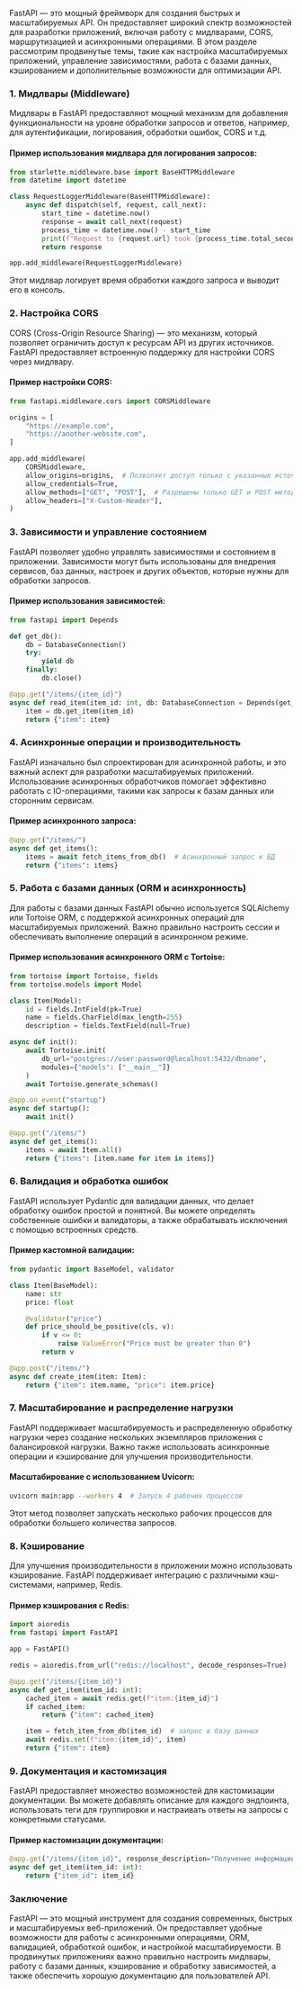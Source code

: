FastAPI — это мощный фреймворк для создания быстрых и масштабируемых API. Он предоставляет широкий спектр возможностей для разработки приложений, включая работу с мидлварами, CORS, маршрутизацией и асинхронными операциями. В этом разделе рассмотрим продвинутые темы, такие как настройка масштабируемых приложений, управление зависимостями, работа с базами данных, кэшированием и дополнительные возможности для оптимизации API.

### 1. Мидлвары (Middleware)

Мидлвары в FastAPI предоставляют мощный механизм для добавления функциональности на уровне обработки запросов и ответов, например, для аутентификации, логирования, обработки ошибок, CORS и т.д.

#### Пример использования мидлвара для логирования запросов:
```python
from starlette.middleware.base import BaseHTTPMiddleware
from datetime import datetime

class RequestLoggerMiddleware(BaseHTTPMiddleware):
    async def dispatch(self, request, call_next):
        start_time = datetime.now()
        response = await call_next(request)
        process_time = datetime.now() - start_time
        print(f"Request to {request.url} took {process_time.total_seconds()} seconds.")
        return response

app.add_middleware(RequestLoggerMiddleware)
````

Этот мидлвар логирует время обработки каждого запроса и выводит его в консоль.

### 2. Настройка CORS

CORS (Cross-Origin Resource Sharing) — это механизм, который позволяет ограничить доступ к ресурсам API из других источников. FastAPI предоставляет встроенную поддержку для настройки CORS через мидлвару.

#### Пример настройки CORS:

```python
from fastapi.middleware.cors import CORSMiddleware

origins = [
    "https://example.com",
    "https://another-website.com",
]

app.add_middleware(
    CORSMiddleware,
    allow_origins=origins,  # Позволяет доступ только с указанных источников
    allow_credentials=True,
    allow_methods=["GET", "POST"],  # Разрешены только GET и POST методы
    allow_headers=["X-Custom-Header"],
)
```

### 3. Зависимости и управление состоянием

FastAPI позволяет удобно управлять зависимостями и состоянием в приложении. Зависимости могут быть использованы для внедрения сервисов, баз данных, настроек и других объектов, которые нужны для обработки запросов.

#### Пример использования зависимостей:

```python
from fastapi import Depends

def get_db():
    db = DatabaseConnection()
    try:
        yield db
    finally:
        db.close()

@app.get("/items/{item_id}")
async def read_item(item_id: int, db: DatabaseConnection = Depends(get_db)):
    item = db.get_item(item_id)
    return {"item": item}
```

### 4. Асинхронные операции и производительность

FastAPI изначально был спроектирован для асинхронной работы, и это важный аспект для разработки масштабируемых приложений. Использование асинхронных обработчиков помогает эффективно работать с IO-операциями, такими как запросы к базам данных или сторонним сервисам.

#### Пример асинхронного запроса:

```python
@app.get("/items/")
async def get_items():
    items = await fetch_items_from_db()  # Асинхронный запрос к БД
    return {"items": items}
```

### 5. Работа с базами данных (ORM и асинхронность)

Для работы с базами данных FastAPI обычно используется SQLAlchemy или Tortoise ORM, с поддержкой асинхронных операций для масштабируемых приложений. Важно правильно настроить сессии и обеспечивать выполнение операций в асинхронном режиме.

#### Пример использования асинхронного ORM с Tortoise:

```python
from tortoise import Tortoise, fields
from tortoise.models import Model

class Item(Model):
    id = fields.IntField(pk=True)
    name = fields.CharField(max_length=255)
    description = fields.TextField(null=True)

async def init():
    await Tortoise.init(
        db_url="postgres://user:password@localhost:5432/dbname",
        modules={"models": ["__main__"]}
    )
    await Tortoise.generate_schemas()

@app.on_event("startup")
async def startup():
    await init()

@app.get("/items/")
async def get_items():
    items = await Item.all()
    return {"items": [item.name for item in items]}
```

### 6. Валидация и обработка ошибок

FastAPI использует Pydantic для валидации данных, что делает обработку ошибок простой и понятной. Вы можете определять собственные ошибки и валидаторы, а также обрабатывать исключения с помощью встроенных средств.

#### Пример кастомной валидации:

```python
from pydantic import BaseModel, validator

class Item(BaseModel):
    name: str
    price: float

    @validator("price")
    def price_should_be_positive(cls, v):
        if v <= 0:
            raise ValueError("Price must be greater than 0")
        return v

@app.post("/items/")
async def create_item(item: Item):
    return {"item": item.name, "price": item.price}
```

### 7. Масштабирование и распределение нагрузки

FastAPI поддерживает масштабируемость и распределенную обработку нагрузки через создание нескольких экземпляров приложения с балансировкой нагрузки. Важно также использовать асинхронные операции и кэширование для улучшения производительности.

#### Масштабирование с использованием Uvicorn:

```bash
uvicorn main:app --workers 4  # Запуск 4 рабочих процессов
```

Этот метод позволяет запускать несколько рабочих процессов для обработки большего количества запросов.

### 8. Кэширование

Для улучшения производительности в приложении можно использовать кэширование. FastAPI поддерживает интеграцию с различными кэш-системами, например, Redis.

#### Пример кэширования с Redis:

```python
import aioredis
from fastapi import FastAPI

app = FastAPI()

redis = aioredis.from_url("redis://localhost", decode_responses=True)

@app.get("/items/{item_id}")
async def get_item(item_id: int):
    cached_item = await redis.get(f"item:{item_id}")
    if cached_item:
        return {"item": cached_item}

    item = fetch_item_from_db(item_id)  # запрос в базу данных
    await redis.set(f"item:{item_id}", item)
    return {"item": item}
```

### 9. Документация и кастомизация

FastAPI предоставляет множество возможностей для кастомизации документации. Вы можете добавлять описание для каждого эндпоинта, использовать теги для группировки и настраивать ответы на запросы с конкретными статусами.

#### Пример кастомизации документации:

```python
@app.get("/items/{item_id}", response_description="Получение информации о товаре", tags=["items"])
async def get_item(item_id: int):
    return {"item_id": item_id}
```

### Заключение

FastAPI — это мощный инструмент для создания современных, быстрых и масштабируемых веб-приложений. Он предоставляет удобные возможности для работы с асинхронными операциями, ORM, валидацией, обработкой ошибок, и настройкой масштабируемости. В продвинутых приложениях важно правильно настроить мидлвары, работу с базами данных, кэширование и обработку зависимостей, а также обеспечить хорошую документацию для пользователей API.